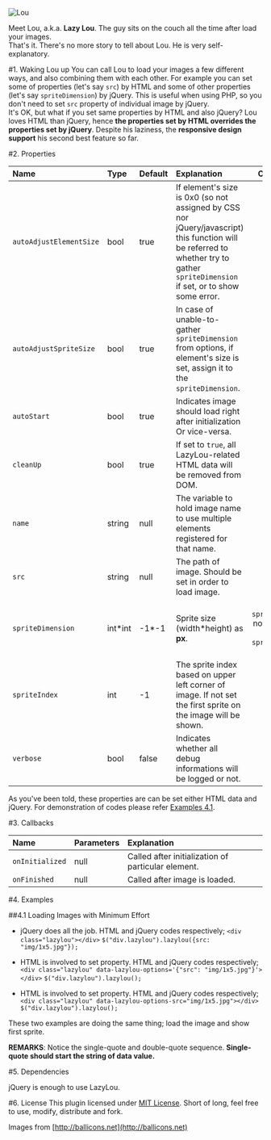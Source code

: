 ![Lou](https://raw.github.com/ozanmuyes/lazylou/master/img/lou.png)

Meet Lou, a.k.a. **Lazy Lou**. The guy sits on the couch all the time after load your images.  
That's it. There's no more story to tell about Lou. He is very self-explanatory.

#1. Waking Lou up
You can call Lou to load your images a few different ways, and also combining them with each other. For example you can set some of properties (let's say `src`) by HTML and some of other properties (let's say `spriteDimension`) by jQuery. This is useful when using PHP, so you don't need to set `src` property of individual image by jQuery.  
It's OK, but what if you set same properties by HTML and also jQuery? Lou loves HTML than jQuery, hence **the properties set by HTML overrides the properties set by jQuery**.
Despite his laziness, the **responsive design support** his second best feature so far.

#2. Properties

|Name|Type|Default|Explanation|Optional|
|:---|:---|:------|:----------|:------:|
|`autoAdjustElementSize`|bool|true|If element's size is 0x0 (so not assigned by CSS nor jQuery/javascript) this function will be referred to whether try to gather `spriteDimension` if set, or to show some error.|Yes|
|`autoAdjustSpriteSize`|bool|true|In case of unable-to-gather `spriteDimension` from options, if element's size is set, assign it to the `spriteDimension`.|Yes|
|`autoStart`|bool|true|Indicates image should load right after initialization Or vice-versa.|Yes|
|`cleanUp`|bool|true|If set to `true`, all LazyLou-related HTML data will be removed from DOM.|Yes|
|`name`|string|null|The variable to hold image name to use multiple elements registered for that name.|Yes|
|`src`|string|null|The path of image. Should be set in order to load image.|**No**|
|`spriteDimension`|int\*int|-1*-1|Sprite size (width\*height) as **px**.|Yes (if `spriteIndex` not set)/**No** (if `spriteIndex` set)|
|`spriteIndex`|int|-1|The sprite index based on upper left corner of image. If not set the first sprite on the image will be shown.|Yes|
|`verbose`|bool|false|Indicates whether all debug informations will be logged or not.|Yes|

As you've been told, these properties are can be set either HTML data and jQuery. For demonstration of codes please refer [Examples 4.1][41].

#3. Callbacks

|Name|Parameters|Explanation|
|:---|:---------|:----------|
|`onInitialized`|null|Called after initialization of particular element.|
|`onFinished`|null|Called after image is loaded.|

#4. Examples

##4.1 Loading Images with Minimum Effort

+ jQuery does all the job. HTML and jQuery codes respectively;
`<div class="lazylou"></div>`
`$("div.lazylou").lazylou({src: "img/1x5.jpg"});`

+ HTML is involved to set property. HTML and jQuery codes respectively;
`<div class="lazylou" data-lazylou-options='{"src": "img/1x5.jpg"}'></div>`
`$("div.lazylou").lazylou();`

+ HTML is involved to set property. HTML and jQuery codes respectively;
`<div class="lazylou" data-lazylou-options-src="img/1x5.jpg"></div>`
`$("div.lazylou").lazylou();`

These two examples are doing the same thing; load the image and show first sprite.

**REMARKS**: Notice the single-quote and double-quote sequence. **Single-quote should start the string of data value.**

#5. Dependencies

jQuery is enough to use LazyLou.

#6. License 
This plugin licensed under [MIT License][MITL]. Short of long, feel free to use, modify, distribute and fork. 

Images from [http://ballicons.net](http://ballicons.net)

[MITL]: http://opensource.org/licenses/MIT
[41]: https://github.com/ozanmuyes/lazylou#41-loading-images-with-minimum-effort
